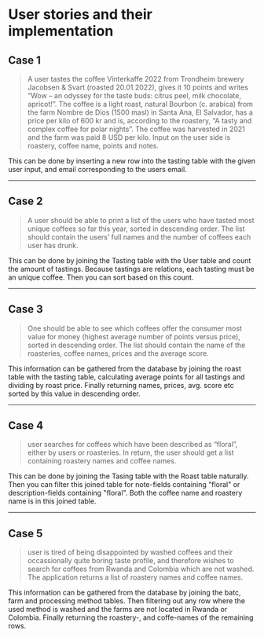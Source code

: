 # User stories and their implementation

## Case 1

> A user tastes the coffee Vinterkaffe 2022 from Trondheim brewery Jacobsen & Svart (roasted 20.01.2022), gives it 10 points and writes “Wow – an odyssey for the taste buds: citrus peel, milk chocolate, apricot!”. The coffee is a light roast, natural Bourbon (c. arabica) from the farm Nombre de Dios (1500 masl) in Santa Ana, El Salvador, has a price per kilo of 600 kr and is, according to the roastery, “A tasty and complex coffee for polar nights”. The coffee was harvested in 2021 and the farm was paid 8 USD per kilo. Input on the user side is roastery, coffee name, points and notes.

This can be done by inserting a new row into the tasting table with the given user input, and email corresponding to the users email.

---
## Case 2

>A user should be able to print a list of the users who have tasted most unique coffees so far this year, sorted in descending order. The list should contain the users’ full names and the number of coffees each user has drunk.

This can be done by joining the Tasting table with the User table and count the amount of tastings. Because tastings are relations, each tasting must be an unique coffee. Then you can sort based on this count. 

---
## Case 3

> One should be able to see which coffees offer the consumer most value for money (highest average number of points versus price), sorted in descending order. The list should contain the name of the roasteries, coffee names, prices and the average score.

This information can be gathered from the database by joining the roast table with the tasting table, calculating average points for all tastings and dividing by roast price. Finally returning names, prices, avg. score etc sorted by this value in descending order.

---
## Case 4

>  user searches for coffees which have been described as “floral”, either by users or roasteries. In return, the user should get a list containing roastery names and coffee names.

This can be done by joining the Tasing table with the Roast table naturally. Then you can filter this joined table for note-fields containing "floral" or description-fields containing "floral". Both the coffee name and roastery name is in this joined table.

---
## Case 5

>  user is tired of being disappointed by washed coffees and their occassionally quite boring taste profile, and therefore wishes to search for coffees from Rwanda and Colombia which are not washed. The application returns a list of roastery names and coffee names.

This information can be gathered from the database by joining the batc, farm and processing method tables. Then filtering out any row where the used method is washed and the farms are not located in Rwanda or Colombia. Finally returning the roastery-, and coffe-names of the remaining rows.